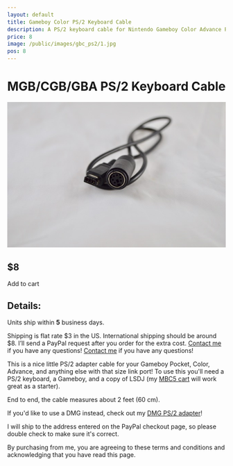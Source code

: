 ```yaml
---
layout: default
title: Gameboy Color PS/2 Keyboard Cable
description: A PS/2 keyboard cable for Nintendo Gameboy Color Advance Pocket and LSDJ sync
price: 8
image: /public/images/gbc_ps2/1.jpg
pos: 8
---
```

# MGB/CGB/GBA PS/2 Keyboard Cable

<div class="gallery">
	<img src="/public/images/gbc_ps2/1.jpg" alt="GCB/GBC/MGB PS/2 cable">
</div>

## $8

<form id="paypal" target="paypal" action="https://www.paypal.com/cgi-bin/webscr" method="post">
<input type="hidden" name="cmd" value="_s-xclick">
<input type="hidden" name="hosted_button_id" value="TEND2ANJT4KZQ">
</form>

<div class="addToCart noselect" onclick="addToCart()">
  Add to cart
</div>

## Details:

Units ship within **5** business days.

Shipping is flat rate $3 in the US. International shipping should be around $8. I’ll send a PayPal request after you order for the extra cost. [Contact me](mailto:bro@catskull.net) if you have any questions! [Contact me](mailto:bro@catskull.net) if you have any questions!

This is a nice little PS/2 adapter cable for your Gameboy Pocket, Color, Advance, and anything else with that size link port! To use this you'll need a PS/2 keyboard, a Gameboy, and a copy of LSDJ (my [MBC5 cart](http://catskullelectronics.com/mbc5cart) will work great as a starter).

End to end, the cable measures about 2 feet (60 cm).

If you'd like to use a DMG instead, check out my [DMG PS/2 adapter](/dmgps2)!

I will ship to the address entered on the PayPal checkout page, so please double check to make sure it's correct.

By purchasing from me, you are agreeing to these terms and conditions and acknowledging that you have read this page.

<script src="https://ajax.googleapis.com/ajax/libs/jquery/2.2.2/jquery.min.js"></script>
<script src="{{ site.baseurl }}public/js/ps2gallery.js"></script>
